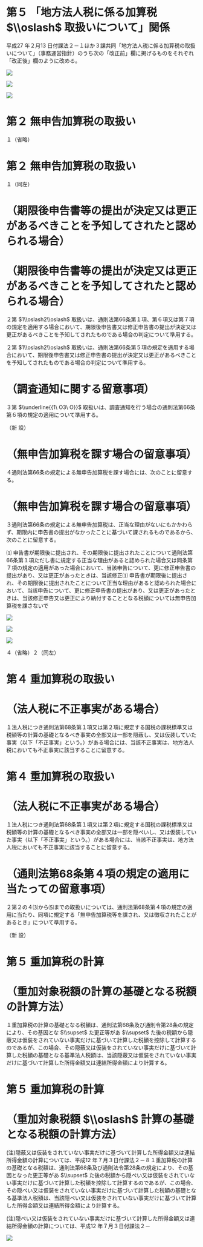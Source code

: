# 第５ 「地方法人税に係る加算税 $\\oslash$ 取扱いについて」関係

平成27 年２月13 日付課法２－１ほか３課共同「地方法人税に係る加算税の取扱いについて」（事務運営指針）のうち次の「改正前」欄に掲げるものをそれぞれ「改正後」欄のように改める。

![](https://www.nta.go.jp/tmp/308389a2-5e4e-4224-96f2-09f74e58a1a6/images/aed72818550eda0c0b086bca509e9b73afc29a02e0a6364e3b03bbf695125fd9.jpg)

![](https://www.nta.go.jp/tmp/308389a2-5e4e-4224-96f2-09f74e58a1a6/images/ea89f332894591bdd90c1273b1b0b6eab9e096ba33611e02d82cd4d543ccd821.jpg)

![](https://www.nta.go.jp/tmp/308389a2-5e4e-4224-96f2-09f74e58a1a6/images/141948a306eebcf82e41eab2374cec66cd8c97a549edc058378e8462dc93d32c.jpg)

# 第２ 無申告加算税の取扱い

１（省略）

# 第２ 無申告加算税の取扱い

１（同左）

# （期限後申告書等の提出が決定又は更正があるべきことを予知してされたと認められる場合）

# （期限後申告書等の提出が決定又は更正があるべきことを予知してされたと認められる場合）

２第 $1\\oslash2\\oslash$ 取扱いは、通則法第66条第１項、第６項又は第７項の規定を適用する場合において、期限後申告書又は修正申告書の提出が決定又は更正があるべきことを予知してされたものである場合の判定について準用する。

２第 $1\\oslash2\\oslash$ 取扱いは、通則法第66条第５項の規定を適用する場合において、期限後申告書又は修正申告書の提出が決定又は更正があるべきことを予知してされたものである場合の判定について準用する。

# （調査通知に関する留意事項）

３第 $\\underline{{1\ O3\ O}}$ 取扱いは、調査通知を行う場合の通則法第66条第６項の規定の適用について準用する。

（新 設）

# （無申告加算税を課す場合の留意事項）

４通則法第66条の規定による無申告加算税を課す場合には、次のことに留意する。

# （無申告加算税を課す場合の留意事項）

３通則法第66条の規定による無申告加算税は、正当な理由がないにもかかわらず、期限内に申告書の提出がなかったことに基づいて課されるものであるから、次のことに留意する。

⑴ 申告書が期限後に提出され、その期限後に提出されたことについて通則法第66条第１項ただし書に規定する正当な理由があると認められた場合又は同条第７項の規定の適用があった場合において、当該申告について、更に修正申告書の提出があり、又は更正があったときは、当該修正⑴ 申告書が期限後に提出され、その期限後に提出されたことについて正当な理由があると認められた場合において、当該申告について、更に修正申告書の提出があり、又は更正があったときは、当該修正申告又は更正により納付することとなる税額については無申告加算税を課さないで

![](https://www.nta.go.jp/tmp/308389a2-5e4e-4224-96f2-09f74e58a1a6/images/26e468df5079e66c8e59e36f64806d4cd6c12d9bad943b2e2d91ebba56712991.jpg)

![](https://www.nta.go.jp/tmp/308389a2-5e4e-4224-96f2-09f74e58a1a6/images/fd861ab72fac872caeca6b753db49ee2e50fa5b3fc0ddfbf22f11ef36e192263.jpg)

![](https://www.nta.go.jp/tmp/308389a2-5e4e-4224-96f2-09f74e58a1a6/images/4f198134bbe90282bb642a6e4bf756fc27707d30f1f1d20ed670bcc8eb79a9ff.jpg)

４（省略）２（同左）

# 第４ 重加算税の取扱い

# （法人税に不正事実がある場合）

１法人税につき通則法第68条第１項又は第２項に規定する国税の課税標準又は税額等の計算の基礎となるべき事実の全部又は一部を隠蔽し、又は仮装していた事実（以下「不正事実」という。）がある場合には、当該不正事実は、地方法人税においても不正事実に該当することに留意する。

# 第４ 重加算税の取扱い

# （法人税に不正事実がある場合）

１法人税につき通則法第68条第１項又は第２項に規定する国税の課税標準又は税額等の計算の基礎となるべき事実の全部又は一部を隠ぺいし、又は仮装していた事実（以下「不正事実」という。）がある場合には、当該不正事実は、地方法人税においても不正事実に該当することに留意する。

# （通則法第68条第４項の規定の適用に当たっての留意事項）

２第２の４⑶から⑸までの取扱いについては、通則法第68条第４項の規定の適用に当たり、同項に規定する「無申告加算税等を課され、又は徴収されたことがあるとき」について準用する。

（新 設）

# 第５ 重加算税の計算

# （重加対象税額の計算の基礎となる税額の計算方法）

１重加算税の計算の基礎となる税額は、通則法第68条及び通則令第28条の規定により、その基因とな $\\supset$ た更正等があ $\\supset$ た後の税額から隠蔽又は仮装をされていない事実だけに基づいて計算した税額を控除して計算するのであるが、この場合、その隠蔽又は仮装をされていない事実だけに基づいて計算した税額の基礎となる基準法人税額は、当該隠蔽又は仮装をされていない事実だけに基づいて計算した所得金額又は連結所得金額により計算する。

# 第５ 重加算税の計算

# （重加対象税額 $\\oslash$ 計算の基礎となる税額の計算方法）

(注)隠蔽又は仮装をされていない事実だけに基づいて計算した所得金額又は連結所得金額の計算については、平成12 年７月３日付課法２－８１重加算税の計算の基礎となる税額は、通則法第68条及び通則法令第28条の規定により、その基因となった更正等があ $\\supset$ た後の税額から隠ぺい又は仮装をされていない事実だけに基づいて計算した税額を控除して計算するのであるが、この場合、その隠ぺい又は仮装をされていない事実だけに基づいて計算した税額の基礎となる基準法人税額は、当該隠ぺい又は仮装をされていない事実だけに基づいて計算した所得金額又は連結所得金額により計算する。

(注)隠ぺい又は仮装をされていない事実だけに基づいて計算した所得金額又は連結所得金額の計算については、平成12 年７月３日付課法２－

![](https://www.nta.go.jp/tmp/308389a2-5e4e-4224-96f2-09f74e58a1a6/images/51425613d1f0c9698841aa6b1acd000e9790c8698dcb98cffdfcc152df41d587.jpg)